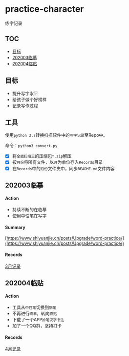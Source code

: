 # practice-character
练字记录

## TOC

- [目标](#目标)
- [202003临摹](#202003临摹)
- [202004临贴](#202004临贴)

## 目标

- 提升写字水平
- 给孩子做个好榜样
- 记录写作过程

## 工具

使用`python 3.7`转换扫描软件中的`写字记录`至Repo中。

命令：`python3 convert.py`

- [X] 将`全能扫描王`的压缩包`*.zip`解压
- [X] 按`月份`将所有文件，以`月`为单位存入`Records`目录
- [X] 在`Records`中的`月份`文件夹中，同步`README.md`文件内容

## 202003临摹

#### Action

- 持续不断的在临摹
- 使用中性笔在写字


#### Summary

[https://www.shiyuanjie.cn/posts/Upgrade/word-practice/](https://www.shiyuanjie.cn/posts/Upgrade/word-practice/)

#### Records

[3月记录](./Records/3/README.md)

## 202004临贴

#### Action

- 工具从`中性笔`切换到`钢笔`
- 不再进行`临摹`，转向`临贴`
- 下载了一个APP`妙笔汉字书法`
- 加了一个QQ群，坚持打卡

#### Records

[4月记录](./Records/4/README.md)